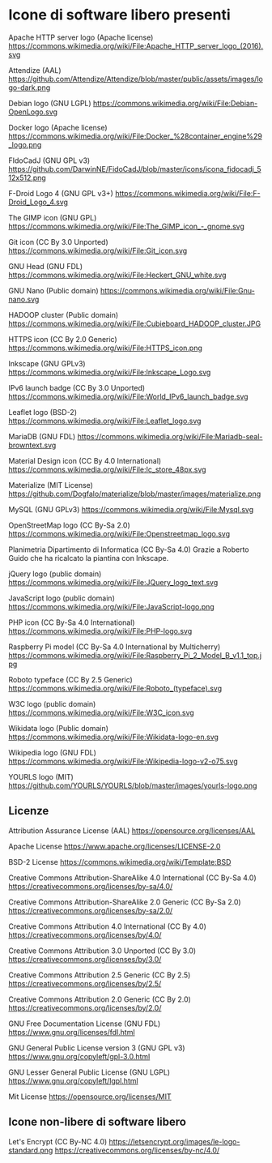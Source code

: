 # Icone di software libero presenti

Apache HTTP server logo (Apache license)
https://commons.wikimedia.org/wiki/File:Apache_HTTP_server_logo_(2016).svg

Attendize (AAL)
https://github.com/Attendize/Attendize/blob/master/public/assets/images/logo-dark.png

Debian logo (GNU LGPL)
https://commons.wikimedia.org/wiki/File:Debian-OpenLogo.svg

Docker logo (Apache license)
https://commons.wikimedia.org/wiki/File:Docker_%28container_engine%29_logo.png

FIdoCadJ (GNU GPL v3)
https://github.com/DarwinNE/FidoCadJ/blob/master/icons/icona_fidocadj_512x512.png

F-Droid Logo 4 (GNU GPL v3+)
https://commons.wikimedia.org/wiki/File:F-Droid_Logo_4.svg

The GIMP icon (GNU GPL)
https://commons.wikimedia.org/wiki/File:The_GIMP_icon_-_gnome.svg

Git icon (CC By 3.0 Unported)
https://commons.wikimedia.org/wiki/File:Git_icon.svg

GNU Head (GNU FDL)
https://commons.wikimedia.org/wiki/File:Heckert_GNU_white.svg

GNU Nano (Public domain)
https://commons.wikimedia.org/wiki/File:Gnu-nano.svg

HADOOP cluster (Public domain)
https://commons.wikimedia.org/wiki/File:Cubieboard_HADOOP_cluster.JPG

HTTPS icon (CC By 2.0 Generic)
https://commons.wikimedia.org/wiki/File:HTTPS_icon.png

Inkscape (GNU GPLv3)
https://commons.wikimedia.org/wiki/File:Inkscape_Logo.svg

IPv6 launch badge (CC By 3.0 Unported)
https://commons.wikimedia.org/wiki/File:World_IPv6_launch_badge.svg

Leaflet logo (BSD-2)
https://commons.wikimedia.org/wiki/File:Leaflet_logo.svg

MariaDB (GNU FDL)
https://commons.wikimedia.org/wiki/File:Mariadb-seal-browntext.svg

Material Design icon (CC By 4.0 International)
https://commons.wikimedia.org/wiki/File:Ic_store_48px.svg

Materialize (MIT License)
https://github.com/Dogfalo/materialize/blob/master/images/materialize.png

MySQL (GNU GPLv3)
https://commons.wikimedia.org/wiki/File:Mysql.svg

OpenStreetMap logo (CC By-Sa 2.0)
https://commons.wikimedia.org/wiki/File:Openstreetmap_logo.svg

Planimetria Dipartimento di Informatica (CC By-Sa 4.0)
Grazie a Roberto Guido che ha ricalcato la piantina con Inkscape.

jQuery logo (public domain)
https://commons.wikimedia.org/wiki/File:JQuery_logo_text.svg

JavaScript logo (public domain)
https://commons.wikimedia.org/wiki/File:JavaScript-logo.png

PHP icon (CC By-Sa 4.0 International)
https://commons.wikimedia.org/wiki/File:PHP-logo.svg

Raspberry Pi model (CC By-Sa 4.0 International by Multicherry)
https://commons.wikimedia.org/wiki/File:Raspberry_Pi_2_Model_B_v1.1_top.jpg

Roboto typeface (CC By 2.5 Generic)
https://commons.wikimedia.org/wiki/File:Roboto_(typeface).svg

W3C logo (public domain)
https://commons.wikimedia.org/wiki/File:W3C_icon.svg

Wikidata logo (Public domain)
https://commons.wikimedia.org/wiki/File:Wikidata-logo-en.svg

Wikipedia logo (GNU FDL)
https://commons.wikimedia.org/wiki/File:Wikipedia-logo-v2-o75.svg

YOURLS logo (MIT)
https://github.com/YOURLS/YOURLS/blob/master/images/yourls-logo.png

## Licenze
Attribution Assurance License (AAL)
https://opensource.org/licenses/AAL

Apache License
https://www.apache.org/licenses/LICENSE-2.0

BSD-2 License
https://commons.wikimedia.org/wiki/Template:BSD

Creative Commons Attribution-ShareAlike 4.0 International (CC By-Sa 4.0)
https://creativecommons.org/licenses/by-sa/4.0/

Creative Commons Attribution-ShareAlike 2.0 Generic (CC By-Sa 2.0)
https://creativecommons.org/licenses/by-sa/2.0/

Creative Commons Attribution 4.0 International (CC By 4.0)
https://creativecommons.org/licenses/by/4.0/

Creative Commons Attribution 3.0 Unported (CC By 3.0)
https://creativecommons.org/licenses/by/3.0/

Creative Commons Attribution 2.5 Generic (CC By 2.5)
https://creativecommons.org/licenses/by/2.5/

Creative Commons Attribution 2.0 Generic (CC By 2.0)
https://creativecommons.org/licenses/by/2.0/

GNU Free Documentation License (GNU FDL)
https://www.gnu.org/licenses/fdl.html

GNU General Public License version 3 (GNU GPL v3)
https://www.gnu.org/copyleft/gpl-3.0.html

GNU Lesser General Public License (GNU LGPL)
https://www.gnu.org/copyleft/lgpl.html

Mit License
https://opensource.org/licenses/MIT

## Icone non-libere di software libero
Let's Encrypt (CC By-NC 4.0)
https://letsencrypt.org/images/le-logo-standard.png
https://creativecommons.org/licenses/by-nc/4.0/
